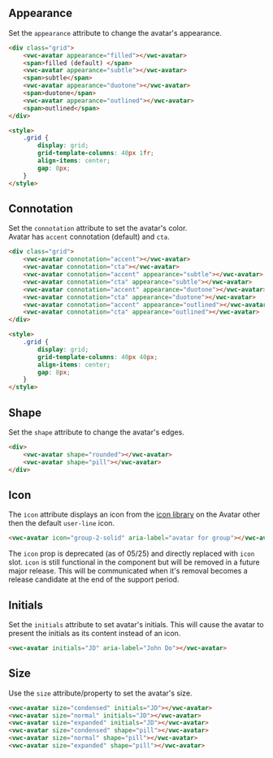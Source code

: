 ## Appearance

Set the `appearance` attribute to change the avatar's appearance.

```html preview
<div class="grid">
	<vwc-avatar appearance="filled"></vwc-avatar>
	<span>filled (default) </span>
	<vwc-avatar appearance="subtle"></vwc-avatar>
	<span>subtle</span>
	<vwc-avatar appearance="duotone"></vwc-avatar>
	<span>duotone</span>
	<vwc-avatar appearance="outlined"></vwc-avatar>
	<span>outlined</span>
</div>

<style>
	.grid {
		display: grid;
		grid-template-columns: 40px 1fr;
		align-items: center;
		gap: 8px;
	}
</style>
```

## Connotation

Set the `connotation` attribute to set the avatar's color.  
Avatar has `accent` connotation (default) and `cta`.

```html preview
<div class="grid">
	<vwc-avatar connotation="accent"></vwc-avatar>
	<vwc-avatar connotation="cta"></vwc-avatar>
	<vwc-avatar connotation="accent" appearance="subtle"></vwc-avatar>
	<vwc-avatar connotation="cta" appearance="subtle"></vwc-avatar>
	<vwc-avatar connotation="accent" appearance="duotone"></vwc-avatar>
	<vwc-avatar connotation="cta" appearance="duotone"></vwc-avatar>
	<vwc-avatar connotation="accent" appearance="outlined"></vwc-avatar>
	<vwc-avatar connotation="cta" appearance="outlined"></vwc-avatar>
</div>

<style>
	.grid {
		display: grid;
		grid-template-columns: 40px 40px;
		align-items: center;
		gap: 8px;
	}
</style>
```

## Shape

Set the `shape` attribute to change the avatar's edges.

```html preview
<div>
	<vwc-avatar shape="rounded"></vwc-avatar>
	<vwc-avatar shape="pill"></vwc-avatar>
</div>
```

## Icon

The `icon` attribute displays an icon from the [icon library](/icons/icons-gallery/) on the Avatar other then the default `user-line` icon.

```html preview
<vwc-avatar icon="group-2-solid" aria-label="avatar for group"></vwc-avatar>
```

<vwc-note connotation="warning" headline="Deprecated Prop: icon">
	<vwc-icon slot="icon" name="warning-line"></vwc-icon>

The `icon` prop is deprecated (as of 05/25) and directly replaced with `icon` slot. `icon` is still functional in the component but will be removed in a future major release. This will be communicated when it's removal becomes a release candidate at the end of the support period.

</vwc-note>

## Initials

Set the `initials` attribute to set avatar's initials. This will cause the avatar to present the initials as its content instead of an icon.

```html preview
<vwc-avatar initials="JD" aria-label="John Do"></vwc-avatar>
```

## Size

Use the `size` attribute/property to set the avatar's size.

```html preview
<vwc-avatar size="condensed" initials="JD"></vwc-avatar>
<vwc-avatar size="normal" initials="JD"></vwc-avatar>
<vwc-avatar size="expanded" initials="JD"></vwc-avatar>
<vwc-avatar size="condensed" shape="pill"></vwc-avatar>
<vwc-avatar size="normal" shape="pill"></vwc-avatar>
<vwc-avatar size="expanded" shape="pill"></vwc-avatar>
```
